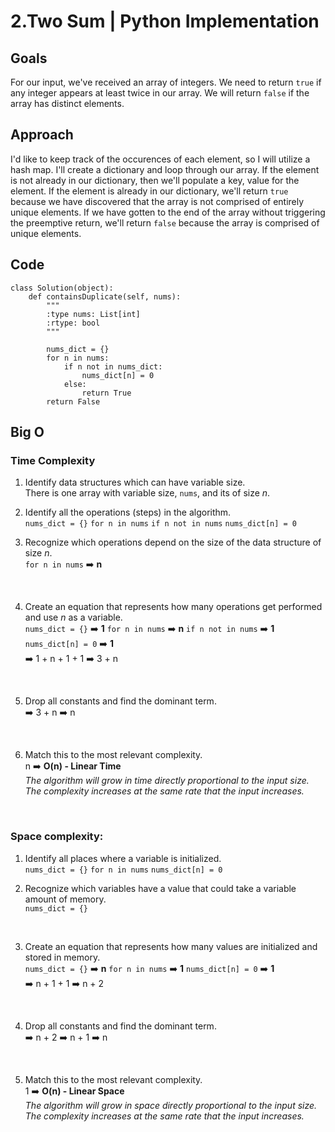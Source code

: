 # 2.Two Sum | Python Implementation

## Goals
For our input, we've received an array of integers. We need to return ```true``` if any integer appears at least twice in our array. We will return ```false``` if the array has distinct elements.

## Approach
<!-- Describe your approach to solving the problem. -->
I'd like to keep track of the occurences of each element, so I will utilize a hash map. I'll create a dictionary and loop through our array. If the element is not already in our dictionary, then we'll populate a key, value for the element. If the element is already in our dictionary, we'll return ```true``` because we have discovered that the array is not comprised of entirely unique elements. If we have gotten to the end of the array without triggering the preemptive return, we'll return ```false``` because the array is comprised of unique elements.

## Code
```
class Solution(object):
    def containsDuplicate(self, nums):
        """
        :type nums: List[int]
        :rtype: bool
        """

        nums_dict = {}
        for n in nums:
            if n not in nums_dict:
                nums_dict[n] = 0
            else:
                return True
        return False
```

## Big O

### Time Complexity
1. Identify data structures which can have variable size.<br>
    There is one array with variable size, ```nums```, and its of size *n*.
    <br>

2. Identify all the operations (steps) in the algorithm.<br>
    ```nums_dict = {}```
    ```for n in nums```
    ```if n not in nums```
    ```nums_dict[n] = 0```
    <br>

3. Recognize which operations depend on the size of the data structure of size *n*.<br>
```for n in nums``` ➡️ **n**
<br>

4. Create an equation that represents how many operations get performed and use *n* as a variable.<br>
    ```nums_dict = {}``` ➡️ **1**
    ```for n in nums``` ➡️ **n**
    ```if n not in nums``` ➡️ **1**
    ```nums_dict[n] = 0``` ➡️ **1**
    <br> ➡️ 1 + n + 1 + 1 ➡️ 3 + n
<br>

5. Drop all constants and find the dominant term.<br>
➡️ 3 + n ➡️ n
<br>

6. Match this to the most relevant complexity.<br>
    n ➡️ **O(n) - Linear Time**
    <br>*The algorithm will grow in time directly proportional to the input size. The complexity increases at the same rate that the input increases.*
<br>


### Space complexity:
1. Identify all places where a variable is initialized.<br>
    ```nums_dict = {}```
    ```for n in nums```
    ```nums_dict[n] = 0```
    <br>

2. Recognize which variables have a value that could take a variable amount of memory.<br>
    ```nums_dict = {}```
<br>

3. Create an equation that represents how many values are initialized and stored in memory.<br>
    ```nums_dict = {}``` ➡️ **n**
    ```for n in nums``` ➡️  **1**
    ```nums_dict[n] = 0``` ➡️  **1**
    <br> ➡️ n + 1 + 1 ➡️ n + 2
<br>

4. Drop all constants and find the dominant term.<br>
➡️ n + 2 ➡️ n + 1 ➡️ n
<br>

5. Match this to the most relevant complexity.<br>
    1 ➡️ **O(n) - Linear Space**
    <br>*The algorithm will grow in space directly proportional to the input size. The complexity increases at the same rate that the input increases.*
<br>